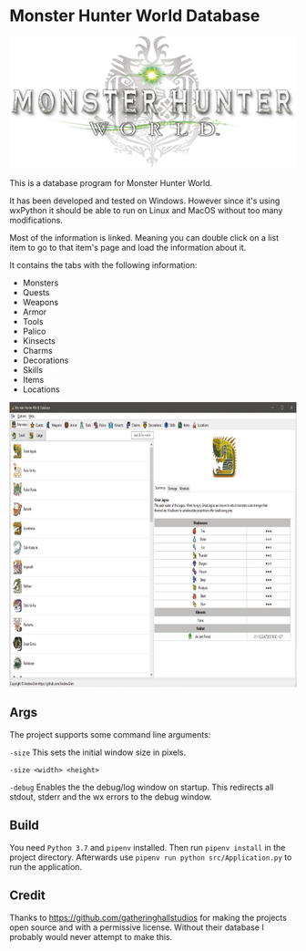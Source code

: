# Monster Hunter World Database
<p align=center>
	<img src="images/mhw-title.png" alt="Title image">
</p>

This is a database program for Monster Hunter World.

It has been developed and tested on Windows. However since it's using wxPython it should be able to run on Linux and MacOS without too many modifications.

Most of the information is linked. Meaning you can double click on a list item to go to that item's page and load the information about it.

It contains the tabs with the following information:

* Monsters
* Quests
* Weapons
* Armor
* Tools
* Palico
* Kinsects
* Charms
* Decorations
* Skills
* Items
* Locations

<p align=center>
	<img src="images/screenshots.gif" alt="Screenshots GIF" width="800" height="500">
</p>

## Args

The project supports some command line arguments:

`-size` This sets the initial window size in pixels.

    -size <width> <height>
  
`-debug` Enables the the debug/log window on startup. This redirects all stdout, stderr and the wx errors to the debug window.

## Build

You need `Python 3.7` and `pipenv` installed. Then run `pipenv install` in the project directory. Afterwards use `pipenv run python src/Application.py` to run the application.

## Credit

Thanks to https://github.com/gatheringhallstudios for making the projects open source and with a permissive license.
Without their database I probably would never attempt to make this.
